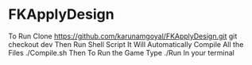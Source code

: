 # FKApplyDesign
To Run 
Clone https://github.com/karunamgoyal/FKApplyDesign.git
git checkout dev
Then Run Shell Script It Will Automatically Compile All the Files
./Compile.sh
Then To Run the Game Type 
./Run
In your terminal
